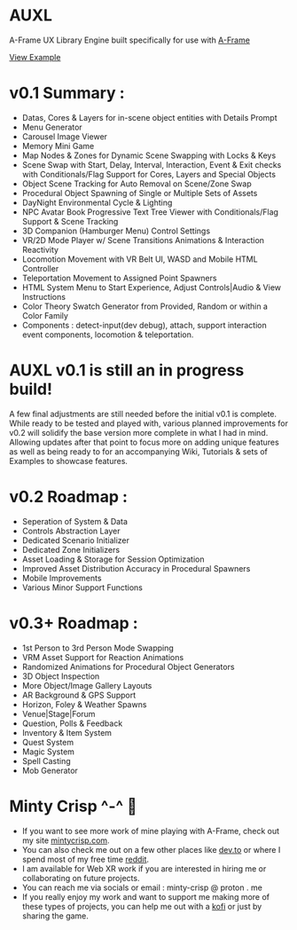 # AUXL
A-Frame UX Library Engine
built specifically for use with [A-Frame](https://github.com/aframevr/)

[View Example](https://minty-crisp.github.io/AUXL/)

# v0.1 Summary :
- Datas, Cores & Layers for in-scene object entities with Details Prompt
- Menu Generator
- Carousel Image Viewer
- Memory Mini Game
- Map Nodes & Zones for Dynamic Scene Swapping with Locks & Keys
- Scene Swap with Start, Delay, Interval, Interaction, Event & Exit checks with Conditionals/Flag Support for Cores, Layers and Special Objects
- Object Scene Tracking for Auto Removal on Scene/Zone Swap
- Procedural Object Spawning of Single or Multiple Sets of Assets
- DayNight Environmental Cycle & Lighting
- NPC Avatar Book Progressive Text Tree Viewer with Conditionals/Flag Support & Scene Tracking
- 3D Companion (Hamburger Menu) Control Settings
- VR/2D Mode Player w/ Scene Transitions Animations & Interaction Reactivity
- Locomotion Movement with VR Belt UI, WASD and Mobile HTML Controller 
- Teleportation Movement to Assigned Point Spawners
- HTML System Menu to Start Experience, Adjust Controls|Audio & View Instructions
- Color Theory Swatch Generator from Provided, Random or within a Color Family
- Components : detect-input(dev debug), attach, support interaction event components, locomotion & teleportation.

# AUXL v0.1 is still an in progress build!
A few final adjustments are still needed before the initial v0.1 is complete. While ready to be tested and played with, various planned improvements for v0.2 will solidify the base version more complete in what I had in mind. Allowing updates after that point to focus more on adding unique features as well as being ready to for an accompanying Wiki, Tutorials & sets of Examples to showcase features.

# v0.2 Roadmap :
- Seperation of System & Data
- Controls Abstraction Layer
- Dedicated Scenario Initializer
- Dedicated Zone Initializers
- Asset Loading & Storage for Session Optimization
- Improved Asset Distribution Accuracy in Procedural Spawners
- Mobile Improvements
- Various Minor Support Functions

# v0.3+ Roadmap :
- 1st Person to 3rd Person Mode Swapping
- VRM Asset Support for Reaction Animations
- Randomized Animations for Procedural Object Generators
- 3D Object Inspection
- More Object/Image Gallery Layouts
- AR Background & GPS Support
- Horizon, Foley & Weather Spawns
- Venue|Stage|Forum
- Question, Polls & Feedback
- Inventory & Item System
- Quest System
- Magic System
- Spell Casting
- Mob Generator

# Minty Crisp ^-^ :watermelon: 

- If you want to see more work of mine playing with A-Frame, check out my site [mintycrisp.com](https://mintycrisp.com).
- You can also check me out on a few other places like [dev.to](https://dev.to/mintycrisp) or where I spend most of my free time [reddit](https://www.reddit.com/user/Minty-Crisp/).
- I am available for Web XR work if you are interested in hiring me or collaborating on future projects.
- You can reach me via socials or email : minty-crisp @ proton . me
- If you really enjoy my work and want to support me making more of these types of projects, you can help me out with a [kofi](https://ko-fi.com/mintycrisp) or just by sharing the game.